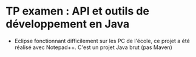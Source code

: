 # TP examen : API et outils de développement en Java

* Eclipse fonctionnant difficilement sur les PC de l'école, ce projet a été réalisé avec Notepad++. C'est un projet Java brut (pas Maven)